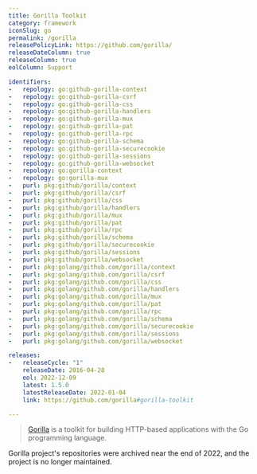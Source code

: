 ```yaml
---
title: Gorilla Toolkit
category: framework
iconSlug: go
permalink: /gorilla
releasePolicyLink: https://github.com/gorilla/
releaseDateColumn: true
releaseColumn: true
eolColumn: Support

identifiers:
-   repology: go:github-gorilla-context
-   repology: go:github-gorilla-csrf
-   repology: go:github-gorilla-css
-   repology: go:github-gorilla-handlers
-   repology: go:github-gorilla-mux
-   repology: go:github-gorilla-pat
-   repology: go:github-gorilla-rpc
-   repology: go:github-gorilla-schema
-   repology: go:github-gorilla-securecookie
-   repology: go:github-gorilla-sessions
-   repology: go:github-gorilla-websocket
-   repology: go:gorilla-context
-   repology: go:gorilla-mux
-   purl: pkg:github/gorilla/context
-   purl: pkg:github/gorilla/csrf
-   purl: pkg:github/gorilla/css
-   purl: pkg:github/gorilla/handlers
-   purl: pkg:github/gorilla/mux
-   purl: pkg:github/gorilla/pat
-   purl: pkg:github/gorilla/rpc
-   purl: pkg:github/gorilla/schema
-   purl: pkg:github/gorilla/securecookie
-   purl: pkg:github/gorilla/sessions
-   purl: pkg:github/gorilla/websocket
-   purl: pkg:golang/github.com/gorilla/context
-   purl: pkg:golang/github.com/gorilla/csrf
-   purl: pkg:golang/github.com/gorilla/css
-   purl: pkg:golang/github.com/gorilla/handlers
-   purl: pkg:golang/github.com/gorilla/mux
-   purl: pkg:golang/github.com/gorilla/pat
-   purl: pkg:golang/github.com/gorilla/rpc
-   purl: pkg:golang/github.com/gorilla/schema
-   purl: pkg:golang/github.com/gorilla/securecookie
-   purl: pkg:golang/github.com/gorilla/sessions
-   purl: pkg:golang/github.com/gorilla/websocket

releases:
-   releaseCycle: "1"
    releaseDate: 2016-04-28
    eol: 2022-12-09
    latest: 1.5.0
    latestReleaseDate: 2022-01-04
    link: https://github.com/gorilla#gorilla-toolkit

---
```


> [Gorilla](https://github.com/gorilla/) is a toolkit for building HTTP-based applications with the
> Go programming language.

Gorilla project's repositories were archived near the end of 2022, and the project is no longer
maintained.
